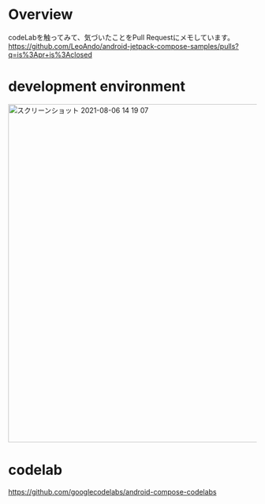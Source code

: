 # Overview
codeLabを触ってみて、気づいたことをPull Requestにメモしています。<br>
https://github.com/LeoAndo/android-jetpack-compose-samples/pulls?q=is%3Apr+is%3Aclosed<br>


# development environment

<img width="686" alt="スクリーンショット 2021-08-06 14 19 07" src="https://user-images.githubusercontent.com/16476224/128459807-ee7889cc-9de9-40b5-a077-cbc86b3339a6.png">

# codelab
https://github.com/googlecodelabs/android-compose-codelabs
